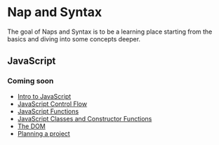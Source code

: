 # Nap and Syntax

The goal of Naps and Syntax is to be a learning place starting from the basics and diving into some concepts deeper.

## JavaScript

### Coming soon

- [Intro to JavaScript]()
- [JavaScript Control Flow]()
- [JavaScript Functions]()
- [JavaScript Classes and Constructor Functions]()
- [The DOM]()
- [Planning a project]()
